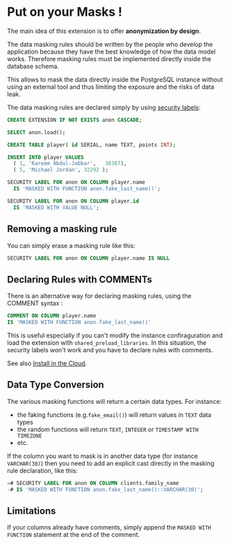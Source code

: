 Put on your Masks !
===============================================================================

The main idea of this extension is to offer **anonymization by design**.

The data masking rules should be written by the people who develop the 
application because they have the best knowledge of how the data model works.
Therefore masking rules must be implemented directly inside the database schema.

This allows to mask the data directly inside the PostgreSQL instance without 
using an external tool and thus limiting the exposure and the risks of data leak.

The data masking rules are declared simply by using [security labels]:

[security labels]: https://www.postgresql.org/docs/current/sql-security-label.html

<!-- demo/declare_masking_rules.sql -->

```sql
CREATE EXTENSION IF NOT EXISTS anon CASCADE;

SELECT anon.load();

CREATE TABLE player( id SERIAL, name TEXT, points INT);

INSERT INTO player VALUES  
  ( 1, 'Kareem Abdul-Jabbar',	38387),
  ( 5, 'Michael Jordan', 32292 );

SECURITY LABEL FOR anon ON COLUMN player.name 
  IS 'MASKED WITH FUNCTION anon.fake_last_name()';

SECURITY LABEL FOR anon ON COLUMN player.id
  IS 'MASKED WITH VALUE NULL';
```

Removing a masking rule
------------------------------------------------------------------------------

You can simply erase a masking rule like this: 

```sql
SECURITY LABEL FOR anon ON COLUMN player.name IS NULL
```

Declaring Rules with COMMENTs 
------------------------------------------------------------------------------

There is an alternative way for declaring masking rules, using the 
COMMENT syntax :

```sql
COMMENT ON COLUMN player.name 
IS 'MASKED WITH FUNCTION anon.fake_last_name()'
```

This is useful especially if you can't modify the instance confiraguration and 
load the extension with `shared_preload_libraries`. In this situation, the 
security labels won't work and you have to declare rules with comments.

See also [Install in the Cloud].

[Install in the Cloud]: INSTALL.md#install-in-the-cloud 

Data Type Conversion
------------------------------------------------------------------------------

The various masking functions will return a certain data types. For instance:

* the faking functions (e.g.`fake_email()`) will return values in `TEXT` data 
  types
* the random functions will return `TEXT`, `INTEGER` 
   or `TIMESTAMP WITH TIMEZONE`
* etc.

If the column you want to mask is in another data type (for instance 
`VARCHAR(30)`) then you need to add an explicit cast directly in the masking 
rule declaration, like this:

```sql
=# SECURITY LABEL FOR anon ON COLUMN clients.family_name 
-# IS 'MASKED WITH FUNCTION anon.fake_last_name()::VARCHAR(30)';
```


Limitations
------------------------------------------------------------------------------

If your columns already have comments, simply append the `MASKED WITH FUNCTION` 
statement at the end of the comment.

